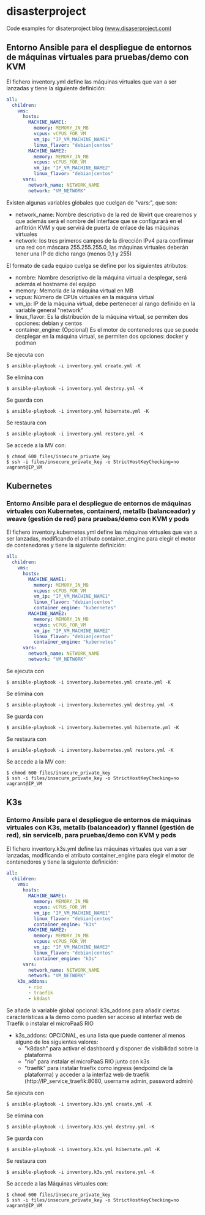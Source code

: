 # disasterproject
Code examples for disaterproject blog (www.disaserproject.com)

## Entorno Ansible para el despliegue de entornos de máquinas virtuales para pruebas/demo con KVM

El fichero inventory.yml define las máquinas virtuales que van a ser lanzadas y tiene la siguiente definición:

```yaml
all:
  children:
    vms:
      hosts:
        MACHINE_NAME1:
          memory: MEMORY_IN_MB
          vcpus: vCPUS_FOR_VM
          vm_ip: "IP_VM_MACHINE_NAME1"
          linux_flavor: "debian|centos"
        MACHINE_NAME2:
          memory: MEMORY_IN_MB
          vcpus: vCPUS_FOR_VM
          vm_ip: "IP_VM_MACHINE_NAME2"
          linux_flavor: "debian|centos"
      vars:
        network_name: NETWORK_NAME
        network: "VM_NETWORK"
```

Existen algunas variables globales que cuelgan de "vars:", que son:

* network_name: Nombre descriptivo de la red de libvirt que crearemos y que además será el nombre del interface que se configurará en el anfitrión KVM y que servirá de puerta de enlace de las máquinas virtuales
* network: los tres primeros campos de la dirección IPv4 para confirmar una red con máscara 255.255.255.0, las máquinas virtuales deberán tener una IP de dicho rango (menos 0,1 y 255)

El formato de cada equipo cuelga se define por los siguientes atributos:

* nombre: Nombre descriptivo de la máquina virtual a desplegar, será además el hostname del equipo
* memory: Memoria de la máquina virtual en MB
* vcpus: Número de CPUs virtuales en la máquina virtual
* vm_ip: IP de la máquina virtual, debe pertenecer al rango definido en la variable general "network"
* linux_flavor: Es la distribución de la máquina virtual, se permiten dos opciones: debian y centos
* container_engine: (Opcional) Es el motor de contenedores que se puede desplegar en la máquina virtual, se permiten dos opciones: docker y podman 

Se ejecuta con 
```
$ ansible-playbook -i inventory.yml create.yml -K
```
Se elimina con 
```
$ ansible-playbook -i inventory.yml destroy.yml -K
```
Se guarda con 
```
$ ansible-playbook -i inventory.yml hibernate.yml -K
```
Se restaura con 
```
$ ansible-playbook -i inventory.yml restore.yml -K
```

Se accede a la MV con:
```
$ chmod 600 files/insecure_private_key
$ ssh -i files/insecure_private_key -o StrictHostKeyChecking=no vagrant@IP_VM
```

## Kubernetes

### Entorno Ansible para el despliegue de entornos de máquinas virtuales con Kubernetes, containerd, metallb (balanceador) y weave (gestión de red) para pruebas/demo con KVM y pods 

El fichero inventory.kubernetes.yml define las máquinas virtuales que van a ser lanzadas, modificando el atributo container_engine para elegir el motor de contenedores y tiene la siguiente definición:

```yaml
all:
  children:
    vms:
      hosts:
        MACHINE_NAME1:
          memory: MEMORY_IN_MB
          vcpus: vCPUS_FOR_VM
          vm_ip: "IP_VM_MACHINE_NAME1"
          linux_flavor: "debian|centos"
          container_engine: "kubernetes"
        MACHINE_NAME2:
          memory: MEMORY_IN_MB
          vcpus: vCPUS_FOR_VM
          vm_ip: "IP_VM_MACHINE_NAME2"
          linux_flavor: "debian|centos"
          container_engine: "kubernetes"
      vars:
        network_name: NETWORK_NAME
        network: "VM_NETWORK"
```

Se ejecuta con 
```
$ ansible-playbook -i inventory.kubernetes.yml create.yml -K
```
Se elimina con 
```
$ ansible-playbook -i inventory.kubernetes.yml destroy.yml -K
```
Se guarda con 
```
$ ansible-playbook -i inventory.kubernetes.yml hibernate.yml -K
```
Se restaura con 
```
$ ansible-playbook -i inventory.kubernetes.yml restore.yml -K
```

Se accede a la MV con:
```
$ chmod 600 files/insecure_private_key
$ ssh -i files/insecure_private_key -o StrictHostKeyChecking=no vagrant@IP_VM
```

## K3s

### Entorno Ansible para el despliegue de entornos de máquinas virtuales con K3s, metallb (balanceador) y flannel (gestión de red), sin servicelb, para pruebas/demo con KVM y pods

El fichero inventory.k3s.yml define las máquinas virtuales que van a ser lanzadas, modificando el atributo container_engine para elegir el motor de contenedores y tiene la siguiente definición:

```yaml
all:
  children:
    vms:
      hosts:
        MACHINE_NAME1:
          memory: MEMORY_IN_MB
          vcpus: vCPUS_FOR_VM
          vm_ip: "IP_VM_MACHINE_NAME1"
          linux_flavor: "debian|centos"
          container_engine: "k3s"
        MACHINE_NAME2:
          memory: MEMORY_IN_MB
          vcpus: vCPUS_FOR_VM
          vm_ip: "IP_VM_MACHINE_NAME2"
          linux_flavor: "debian|centos"
          container_engine: "k3s"
      vars:
        network_name: NETWORK_NAME
        network: "VM_NETWORK"
	k3s_addons:
        - rio
        - traefik
        - k8dash
```

Se añade la variable global opcional: k3s_addons para añadir ciertas caracteristicas a la demo como pueden ser acceso al interfaz web de Traefik o instalar el microPaaS RIO

* k3s_addons: OPCIONAL, es una lista que puede contener al menos alguno de los siguientes valores:
  * "k8dash" para activar el dashboard y disponer de visibilidad sobre la plataforma
  * "rio" para instalar el microPaaS RIO junto con k3s
  * "traefik" para instalar traefix como ingress (endpoind de la plataforma) y acceder a la interfaz web de traefik (http://IP_service_traefik:8080, username admin, password admin)

Se ejecuta con 
```
$ ansible-playbook -i inventory.k3s.yml create.yml -K
```
Se elimina con 
```
$ ansible-playbook -i inventory.k3s.yml destroy.yml -K
```
Se guarda con 
```
$ ansible-playbook -i inventory.k3s.yml hibernate.yml -K
```
Se restaura con 
```
$ ansible-playbook -i inventory.k3s.yml restore.yml -K
```

Se accede a las Máquinas virtuales con:
```
$ chmod 600 files/insecure_private_key
$ ssh -i files/insecure_private_key -o StrictHostKeyChecking=no vagrant@IP_VM
```

